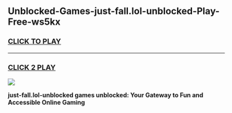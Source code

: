 
## Unblocked-Games-just-fall.lol-unblocked-Play-Free-ws5kx
<h3>
<a href="https://premium76.site?title=just-fall.lol-unblocked&ref=23A">CLICK TO PLAY</a></h3>
<hr>

<h3>
<a href="https://premium76.site?title=just-fall.lol-unblocked&ref=23A">CLICK 2 PLAY</a>
  
</h3>

<a href="https://premium76.site?title=just-fall.lol-unblocked&ref=23A"><img src="https://clearcache.store/games.png"></a>


**just-fall.lol-unblocked games unblocked: Your Gateway to Fun and Accessible Online Gaming**
